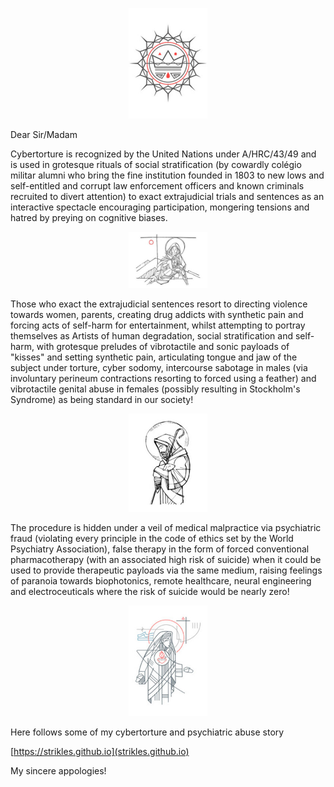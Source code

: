<p align="center" width="100%">
    <img width="25%" src="https://github.com/strikles/atac-data/raw/main/assets/img/jesus/jesus_king.png">
</p>

Dear Sir/Madam

Cybertorture is recognized by the United Nations under A/HRC/43/49 and is used in grotesque rituals of social stratification (by cowardly colégio militar alumni who bring the fine institution founded in 1803 to new lows and self-entitled and corrupt law enforcement officers and known criminals recruited to divert attention) to exact extrajudicial trials and sentences as an interactive spectacle encouraging participation, mongering tensions and hatred by preying on cognitive biases.

<p align="center" width="100%">
    <img width="25%" src="https://github.com/strikles/atac-data/raw/main/assets/img/jesus/golgota.png">
</p>

Those who exact the extrajudicial sentences resort to directing violence towards women, parents, creating drug addicts with synthetic pain and forcing acts of self-harm for entertainment, whilst attempting to portray themselves as Artists of human degradation, social stratification and self-harm, with grotesque preludes of vibrotactile and sonic payloads of "kisses" and setting synthetic pain, articulating tongue and jaw of the subject under torture, cyber sodomy, intercourse sabotage in males (via involuntary perineum contractions resorting to forced using a feather) and vibrotactile genital abuse in females (possibly resulting in Stockholm's Syndrome) as being standard in our society!

<p align="center" width="100%">
    <img width="25%" src="https://github.com/strikles/atac-data/raw/main/assets/img/jesus/lamb_of_god.png">
</p>

The procedure is hidden under a veil of medical malpractice via psychiatric fraud (violating every principle in the code of ethics set by the World Psychiatry Association), false therapy in the form of forced conventional pharmacotherapy (with an associated high risk of suicide) when it could be used to provide therapeutic payloads via the same medium, raising feelings of paranoia towards biophotonics, remote healthcare, neural engineering and electroceuticals where the risk of suicide would be nearly zero!

<p align="center" width="100%">
    <img width="25%" src="https://github.com/strikles/atac-data/raw/main/assets/img/jesus/mary.png">
</p>

Here follows some of my cybertorture and psychiatric abuse story

[https://strikles.github.io](strikles.github.io)

My sincere appologies!